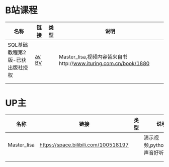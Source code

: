 # B站课程

| 名称                            | 链接                                                         | 类型 | 说明                                                         |
| ------------------------------- | ------------------------------------------------------------ | ---- | ------------------------------------------------------------ |
| SQL基础教程第2版-已获出版社授权 | [av](https://www.bilibili.com/video/av62315714)     [BV](https://www.bilibili.com/video/BV1tt411M7gx) |      | Master_lisa,视频内容皆来自书http://www.ituring.com.cn/book/1880 |
|                                 |                                                              |      |                                                              |
|                                 |                                                              |      |                                                              |

# UP主

| 名称        | 链接                                 | 类型 | 说明                         |
| ----------- | ------------------------------------ | ---- | ---------------------------- |
| Master_lisa | https://space.bilibili.com/100518197 |      | 演示视频,python,SQL,声音好听 |
|             |                                      |      |                              |
|             |                                      |      |                              |

